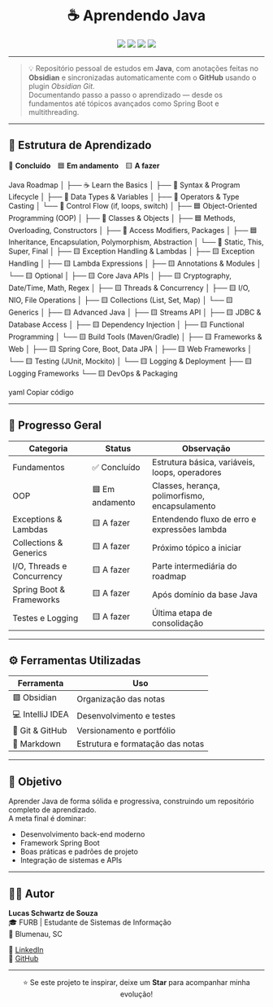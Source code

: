<!--
  README.md - Lucas Schwartz de Souza
  Estudo de Java documentado no Obsidian e sincronizado via GitHub
-->

<h1 align="center">☕ Aprendendo Java</h1>

<p align="center">
  <img src="https://img.shields.io/badge/Language-Java-red?logo=openjdk&logoColor=white" />
  <img src="https://img.shields.io/badge/Notes-Obsidian-7C3AED?logo=obsidian&logoColor=white" />
  <img src="https://img.shields.io/badge/Status-Em%20Evolução-blue?logo=github" />
  <img src="https://img.shields.io/github/last-commit/SchwartzLucas/AprendendoJava?color=green&label=Ultimo%20Commit" />
</p>

---

> 💡 Repositório pessoal de estudos em **Java**, com anotações feitas no **Obsidian** e sincronizadas automaticamente com o **GitHub** usando o plugin *Obsidian Git*.  
> Documentando passo a passo o aprendizado — desde os fundamentos até tópicos avançados como Spring Boot e multithreading.

---

## 🧭 Estrutura de Aprendizado

🩶 **Concluído** 🟦 **Em andamento** 🟨 **A fazer**

Java Roadmap
│
├── ☕ Learn the Basics
│ ├── 🩶 Syntax & Program Lifecycle
│ ├── 🩶 Data Types & Variables
│ ├── 🩶 Operators & Type Casting
│ └── 🩶 Control Flow (if, loops, switch)
│
├── 🟦 Object-Oriented Programming (OOP)
│ ├── 🩶 Classes & Objects
│ ├── 🟦 Methods, Overloading, Constructors
│ ├── 🩶 Access Modifiers, Packages
│ ├── 🟦 Inheritance, Encapsulation, Polymorphism, Abstraction
│ └── 🩶 Static, This, Super, Final
│
├── 🟨 Exception Handling & Lambdas
│ ├── 🟨 Exception Handling
│ ├── 🟨 Lambda Expressions
│ ├── 🟨 Annotations & Modules
│ └── 🟨 Optional
│
├── 🟨 Core Java APIs
│ ├── 🟨 Cryptography, Date/Time, Math, Regex
│ ├── 🟨 Threads & Concurrency
│ ├── 🟨 I/O, NIO, File Operations
│ ├── 🟨 Collections (List, Set, Map)
│ └── 🟨 Generics
│
├── 🟨 Advanced Java
│ ├── 🟨 Streams API
│ ├── 🟨 JDBC & Database Access
│ ├── 🟨 Dependency Injection
│ ├── 🟨 Functional Programming
│ └── 🟨 Build Tools (Maven/Gradle)
│
├── 🟨 Frameworks & Web
│ ├── 🟨 Spring Core, Boot, Data JPA
│ ├── 🟨 Web Frameworks
│ └── 🟨 Testing (JUnit, Mockito)
│
└── 🟨 Logging & Deployment
├── 🟨 Logging Frameworks
└── 🟨 DevOps & Packaging

yaml
Copiar código

---

## 🧠 Progresso Geral

| Categoria | Status | Observação |
|------------|--------|-------------|
| Fundamentos | ✅ Concluído | Estrutura básica, variáveis, loops, operadores |
| OOP | 🟦 Em andamento | Classes, herança, polimorfismo, encapsulamento |
| Exceptions & Lambdas | 🟨 A fazer | Entendendo fluxo de erro e expressões lambda |
| Collections & Generics | 🟨 A fazer | Próximo tópico a iniciar |
| I/O, Threads e Concurrency | 🟨 A fazer | Parte intermediária do roadmap |
| Spring Boot & Frameworks | 🟨 A fazer | Após domínio da base Java |
| Testes e Logging | 🟨 A fazer | Última etapa de consolidação |

---

## ⚙️ Ferramentas Utilizadas

| Ferramenta | Uso |
|-------------|-----|
| 🟪 Obsidian | Organização das notas |
| 💻 IntelliJ IDEA | Desenvolvimento e testes |
| 🐙 Git & GitHub | Versionamento e portfólio |
| 🧩 Markdown | Estrutura e formatação das notas |

---

## 🎯 Objetivo

Aprender Java de forma sólida e progressiva, construindo um repositório completo de aprendizado.  
A meta final é dominar:

- Desenvolvimento back-end moderno  
- Framework Spring Boot  
- Boas práticas e padrões de projeto  
- Integração de sistemas e APIs  

---

## 👨‍💻 Autor

**Lucas Schwartz de Souza**  
🎓 FURB | Estudante de Sistemas de Informação  
📍 Blumenau, SC  

🔗 [LinkedIn](https://www.linkedin.com/in/lucas-schwartz-souza)  
🐙 [GitHub](https://www.github.com/SchwartzLucas)

---

<p align="center">⭐ Se este projeto te inspirar, deixe um <b>Star</b> para acompanhar minha evolução!</p>
